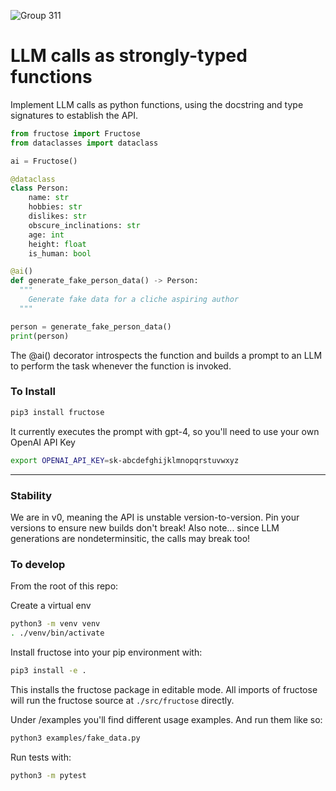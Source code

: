 ![Group 311](https://github.com/bananaml/fructose/assets/44653944/61e0ecff-0fd4-425e-886c-207f6b672228)

# LLM calls as strongly-typed functions
Implement LLM calls as python functions, using the docstring and type signatures to establish the API.

``` python
from fructose import Fructose
from dataclasses import dataclass

ai = Fructose()

@dataclass
class Person:
    name: str
    hobbies: str
    dislikes: str
    obscure_inclinations: str
    age: int
    height: float
    is_human: bool

@ai()
def generate_fake_person_data() -> Person:
  """
    Generate fake data for a cliche aspiring author
  """

person = generate_fake_person_data()
print(person)
```
The @ai() decorator introspects the function and builds a prompt to an LLM to perform the task whenever the function is invoked.

### To Install
``` bash
pip3 install fructose
```

It currently executes the prompt with gpt-4, so you'll need to use your own OpenAI API Key
``` bash
export OPENAI_API_KEY=sk-abcdefghijklmnopqrstuvwxyz
```

---

### Stability

We are in v0, meaning the API is unstable version-to-version. Pin your versions to ensure new builds don't break!
Also note... since LLM generations are nondeterminsitic, the calls may break too!

### To develop

From the root of this repo:

Create a virtual env
``` bash
python3 -m venv venv
. ./venv/bin/activate
```

Install fructose into your pip environment with:
``` bash
pip3 install -e .
```
This installs the fructose package in editable mode. All imports of fructose will run the fructose source at `./src/fructose` directly.

Under /examples you'll find different usage examples. And run them like so:
``` bash
python3 examples/fake_data.py
```

Run tests with:
``` bash
python3 -m pytest
```
